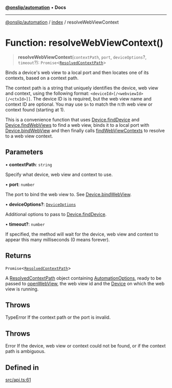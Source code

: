 [**@onslip/automation**](../../README.md) • **Docs**

***

[@onslip/automation](../../README.md) / [index](../README.md) / resolveWebViewContext

# Function: resolveWebViewContext()

> **resolveWebViewContext**(`contextPath`, `port`, `deviceOptions`?, `timeout`?): `Promise`\<[`ResolvedContextPath`](../interfaces/ResolvedContextPath.md)\>

Binds a device's web view to a local port and then locates one of its contexts, based on a context path.

The context path is a string that uniquely identifies the device, web view and context, using the following format:
`<deviceId>[/<webviewId>[/<ctxId>]]`. The device ID is is required, but the web view name and context ID are
optional. You may use `$n` to match the n:th web view or context found (starting at 1).

This is a convenience function that uses [Device.findDevice](../classes/Device.md#finddevice) and [Device.findWebViews](../classes/Device.md#findwebviews) to find a web
view, binds it to a local port with [Device.bindWebView](../classes/Device.md#bindwebview) and then finally calls [findWebViewContexts](findWebViewContexts.md) to
resolve to a web view context.

## Parameters

• **contextPath**: `string`

Specify what device, web view and context to use.

• **port**: `number`

The port to bind the web view to. See [Device.bindWebView](../classes/Device.md#bindwebview).

• **deviceOptions?**: [`DeviceOptions`](../interfaces/DeviceOptions.md)

Additional options to pass to [Device.findDevice](../classes/Device.md#finddevice).

• **timeout?**: `number`

If specified, the method will wait for the device, web view and context to appear this many
                     milliseconds (0 means forever).

## Returns

`Promise`\<[`ResolvedContextPath`](../interfaces/ResolvedContextPath.md)\>

A [ResolvedContextPath](../interfaces/ResolvedContextPath.md) object containing [AutomationOptions](../interfaces/AutomationOptions.md), ready to be passed to
                     [openWebView](openWebView.md), the web view id and the [Device](../classes/Device.md) on which the web view is running.

## Throws

TypeError    If the context path or the port is invalid.

## Throws

Error        If the device, web view or context could not be found, or if the context path is ambiguous.

## Defined in

[src/api.ts:61](https://github.com/Onslip/automation/blob/55b36c4eed89afe82661a6ac79a41de9a854a3d0/src/api.ts#L61)
